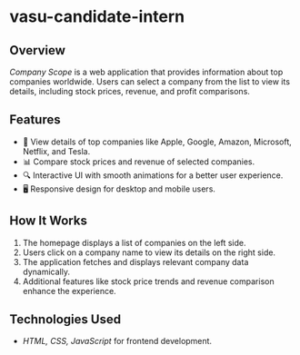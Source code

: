 # vasu-candidate-intern

## Overview
*Company Scope* is a web application that provides information about top companies worldwide. Users can select a company from the list to view its details, including stock prices, revenue, and profit comparisons.

## Features
- 📌 View details of top companies like Apple, Google, Amazon, Microsoft, Netflix, and Tesla.  
- 📊 Compare stock prices and revenue of selected companies.  
- 🔍 Interactive UI with smooth animations for a better user experience.  
- 🖥 Responsive design for desktop and mobile users.  

## How It Works
1. The homepage displays a list of companies on the left side.  
2. Users click on a company name to view its details on the right side.  
3. The application fetches and displays relevant company data dynamically.  
4. Additional features like stock price trends and revenue comparison enhance the experience.  

## Technologies Used
- *HTML, CSS, JavaScript* for frontend development.
